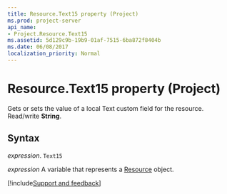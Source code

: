 ```yaml
---
title: Resource.Text15 property (Project)
ms.prod: project-server
api_name:
- Project.Resource.Text15
ms.assetid: 5d129c9b-19b9-01af-7515-6ba872f8404b
ms.date: 06/08/2017
localization_priority: Normal
---
```



# Resource.Text15 property (Project)

Gets or sets the value of a local Text custom field for the resource. Read/write  **String**.


## Syntax

_expression_. `Text15`

_expression_ A variable that represents a [Resource](./Project.Resource.md) object.

[!include[Support and feedback](~/includes/feedback-boilerplate.md)]